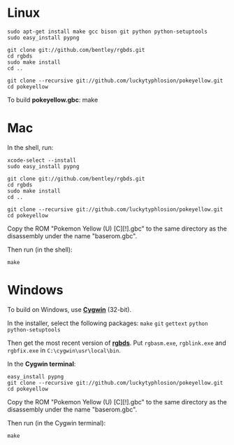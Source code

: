 # Linux

	sudo apt-get install make gcc bison git python python-setuptools
	sudo easy_install pypng

	git clone git://github.com/bentley/rgbds.git
	cd rgbds
	sudo make install
	cd ..

	git clone --recursive git://github.com/luckytyphlosion/pokeyellow.git
	cd pokeyellow

To build **pokeyellow.gbc**:
	make


# Mac

In the shell, run:

	xcode-select --install
	sudo easy_install pypng

	git clone git://github.com/bentley/rgbds.git
	cd rgbds
	sudo make install
	cd ..

	git clone --recursive git://github.com/luckytyphlosion/pokeyellow.git
	cd pokeyellow

Copy the ROM "Pokemon Yellow (U) [C][!].gbc" to the same directory as the disassembly under the name "baserom.gbc".

Then run (in the shell):

	make


# Windows

To build on Windows, use [**Cygwin**](http://cygwin.com/install.html) (32-bit).

In the installer, select the following packages: `make` `git` `gettext` `python` `python-setuptools`

Then get the most recent version of [**rgbds**](https://github.com/bentley/rgbds/releases/).
Put `rgbasm.exe`, `rgblink.exe` and `rgbfix.exe` in `C:\cygwin\usr\local\bin`.


In the **Cygwin terminal**:

	easy_install pypng
	git clone --recursive git://github.com/luckytyphlosion/pokeyellow.git
	cd pokeyellow

Copy the ROM "Pokemon Yellow (U) [C][!].gbc" to the same directory as the disassembly under the name "baserom.gbc".

Then run (in the Cygwin terminal):

	make
